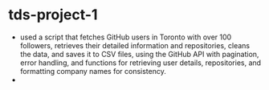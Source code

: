 # tds-project-1
* used a  script  that fetches GitHub users in Toronto with over 100 followers, retrieves their detailed information and repositories, cleans the data, and saves it to CSV files, using the GitHub API with pagination, error handling, and functions for retrieving user details, repositories, and formatting company names for consistency.
* 
